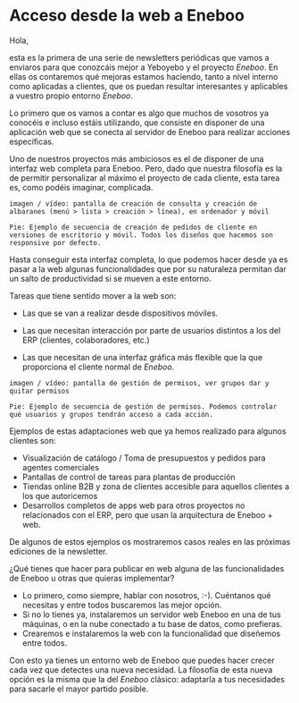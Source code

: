 # Acceso desde la web a Eneboo

Hola,

esta es la primera de una serie de newsletters periódicas que vamos a enviaros para que conozcáis mejor a Yeboyebo y el proyecto _Eneboo_. En ellas os contaremos qué mejoras estamos haciendo, tanto a nivel interno como aplicadas a clientes, que os puedan resultar interesantes y aplicables a vuestro propio entorno _Eneboo_.

Lo primero que os vamos a contar es algo que muchos de vosotros ya conocéis e incluso estáis utilizando, que consiste en disponer de una aplicación web que se conecta al servidor de Eneboo para realizar acciones específicas.

Uno de nuestros proyectos más ambiciosos es el de disponer de una interfaz web completa para Eneboo. Pero, dado que nuestra filosofía es la de permitir personalizar al máximo el proyecto de cada cliente, esta tarea es, como podéis imaginar, complicada.

```
imagen / vídeo: pantalla de creación de consulta y creación de albaranes (menú > lista > creación > línea), en ordenador y móvil

Pie: Ejemplo de secuencia de creación de pedidos de cliente en versiones de escritorio y móvil. Todos los diseños que hacemos son responsive por defecto.
```

Hasta conseguir esta interfaz completa, lo que podemos hacer desde ya es pasar a la web algunas funcionalidades que por su naturaleza permitan dar un salto de productividad si se mueven a este entorno.

Tareas que tiene sentido mover a la web son:
* Las que se van a realizar desde dispositivos móviles.
+ Las que necesitan interacción por parte de usuarios distintos a los del ERP (clientes, colaboradores, etc.)
* Las que necesitan de una interfaz gráfica más flexible que la que proporciona el cliente normal de _Eneboo_.

```
imagen / vídeo: pantalla de gestión de permisos, ver grupos dar y quitar permisos

Pie: Ejemplo de secuencia de gestión de permisos. Podemos controlar qué usuarios y grupos tendrán acceso a cada acción.
```

Ejemplos de estas adaptaciones web que ya hemos realizado para algunos clientes son:
+ Visualización de catálogo / Toma de presupuestos y pedidos para agentes comerciales
+ Pantallas de control de tareas para plantas de producción
+ Tiendas online B2B y zona de clientes accesible para aquellos clientes a los que autoricemos
+ Desarrollos completos de apps web para otros proyectos no relacionados con el ERP, pero que usan la arquitectura de Eneboo + web.

De algunos de estos ejemplos os mostraremos casos reales en las próximas ediciones de la newsletter.

¿Qué tienes que hacer para publicar en web alguna de las funcionalidades de Eneboo u otras que quieras implementar?
+ Lo primero, como siempre, hablar con nosotros, :-). Cuéntanos qué necesitas y entre todos buscaremos las mejor opción.
+ Si no lo tienes ya, instalaremos un servidor web Eneboo en una de tus máquinas, o en la nube conectado a tu base de datos, como prefieras.
+ Crearemos e instalaremos la web con la funcionalidad que diseñemos entre todos.

Con esto ya tienes un entorno web de Eneboo que puedes hacer crecer cada vez que detectes una nueva necesidad. La filosofía de esta nueva opción es la misma que la del _Eneboo_ clásico: adaptarla a tus necesidades para sacarle el mayor partido posible.


